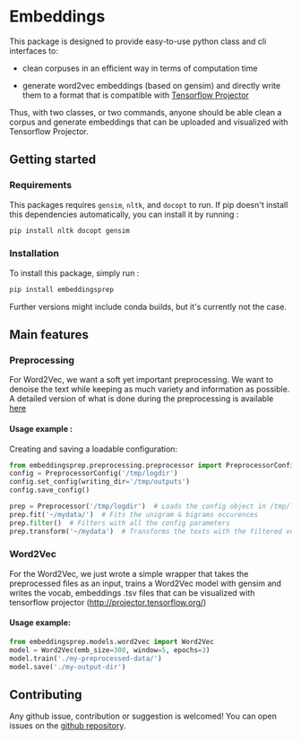 # Embeddings


This package is designed to provide easy-to-use python class and cli
interfaces to:

- clean corpuses in an efficient way in terms of computation time

- generate word2vec embeddings (based on gensim) and directly write them to a format that is compatible with [Tensorflow Projector](http://projector.tensorflow.org/)

Thus, with two classes, or two commands, anyone should be able clean a corpus and generate embeddings that can be uploaded and visualized with Tensorflow Projector.

## Getting started

### Requirements

This packages requires ```gensim```, ```nltk```, and ```docopt``` to run. If
pip doesn't install this dependencies automatically, you can install it by
running :
```bash
pip install nltk docopt gensim
```

### Installation

To install this package, simply run :
```bash
pip install embeddingsprep
```

Further versions might include conda builds, but it's currently not the case.


## Main features

### Preprocessing

For Word2Vec, we want a soft yet important preprocessing. We want to denoise the text while keeping as much variety and information as possible. A detailed version of what is done during the preprocessing is available [here](./preprocessing/index.html)


#### Usage example :

Creating and saving a loadable configuration:
```python
from embeddingsprep.preprocessing.preprocessor import PreprocessorConfig, Preprocessor
config = PreprocessorConfig('/tmp/logdir')
config.set_config(writing_dir='/tmp/outputs')
config.save_config()
```

```python
prep = Preprocessor('/tmp/logdir')  # Loads the config object in /tmp/logdir if it exists
prep.fit('~/mydata/')  # Fits the unigram & bigrams occurences
prep.filter()  # Filters with all the config parameters
prep.transform('~/mydata')  # Transforms the texts with the filtered vocab. 
```


### Word2Vec

For the Word2Vec, we just wrote a simple wrapper that takes the
preprocessed files as an input, trains a Word2Vec model with gensim and writes the vocab, embeddings .tsv files that can be visualized with tensorflow projector (http://projector.tensorflow.org/)

#### Usage example:


```python
from embeddingsprep.models.word2vec import Word2Vec
model = Word2Vec(emb_size=300, window=5, epochs=3)
model.train('./my-preprocessed-data/')
model.save('./my-output-dir')
```

## Contributing

Any github issue, contribution or suggestion is welcomed! You can open issues on the [github repository](https://github.com/sally14/embeddings).
